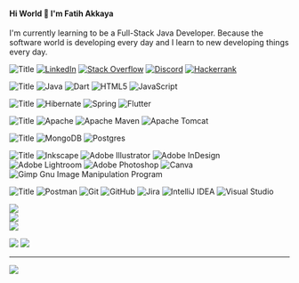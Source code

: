 #### Hi World 👋 I'm Fatih Akkaya


I'm currently learning to be a Full-Stack Java Developer. Because the software world is developing every day and I learn to new developing things every day.


![Title](https://img.shields.io/badge/SOCIALS:-184e77?style=for-the-badge)
[![LinkedIn](https://img.shields.io/badge/LinkedIn-1e6091.svg?style=for-the-badge&logo=linkedin&logoColor=white)](https://linkedin.com/in/fatihakkaya) 
[![Stack Overflow](https://img.shields.io/badge/-Stackoverflow-1e6091?style=for-the-badge&logo=stack-overflow&logoColor=white)](https://stackoverflow.com/users/21657253) 
[![Discord](https://img.shields.io/badge/Discord-1e6091.svg?style=for-the-badge&logo=discord&logoColor=white)](https://discord.com/channels/fatihakkaya#9789) 
[![Hackerrank](https://img.shields.io/badge/Hackerrank-1e6091.svg?style=for-the-badge&logo=hackerrank&logoColor=white)](https://www.hackerrank.com/akkaya064?hr_r=1) 


![Title](https://img.shields.io/badge/LANGUAGES:-184e77.svg?style=for-the-badge)
![Java](https://img.shields.io/badge/java-1a759f.svg?style=for-the-badge&logo=java&logoColor=white) 
![Dart](https://img.shields.io/badge/dart-1a759f.svg?style=for-the-badge&logo=dart&logoColor=white) 
![HTML5](https://img.shields.io/badge/html5-1a759f.svg?style=for-the-badge&logo=html5&logoColor=white) 
![JavaScript](https://img.shields.io/badge/javascript-1a759f.svg?style=for-the-badge&logo=javascript&logoColor=white)


![Title](https://img.shields.io/badge/FRAMEWORKS_PLATFORMS_LIBRARIES:-184e77.svg?style=for-the-badge) 
![Hibernate](https://img.shields.io/badge/Hibernate-168aad?style=for-the-badge&logo=Hibernate&logoColor=white) 
![Spring](https://img.shields.io/badge/spring-168aad.svg?style=for-the-badge&logo=spring&logoColor=white) 
![Flutter](https://img.shields.io/badge/Flutter-168aad.svg?style=for-the-badge&logo=Flutter&logoColor=white)


![Title](https://img.shields.io/badge/SERVERS:-184e77.svg?style=for-the-badge)
![Apache](https://img.shields.io/badge/apache-34a0a4.svg?style=for-the-badge&logo=apache&logoColor=white) 
![Apache Maven](https://img.shields.io/badge/Apache%20Maven-34a0a4?style=for-the-badge&logo=Apache%20Maven&logoColor=white) 
![Apache Tomcat](https://img.shields.io/badge/apache%20tomcat-34a0a4.svg?style=for-the-badge&logo=apache-tomcat&logoColor=white) 


![Title](https://img.shields.io/badge/DATABASES:-184e77.svg?style=for-the-badge) 
![MongoDB](https://img.shields.io/badge/MongoDB-52b69a.svg?style=for-the-badge&logo=mongodb&logoColor=white) 
![Postgres](https://img.shields.io/badge/postgres-52b69a.svg?style=for-the-badge&logo=postgresql&logoColor=white)


![Title](https://img.shields.io/badge/DESIGN:-184e77.svg?style=for-the-badge)
![Inkscape](https://img.shields.io/badge/Inkscape-76c893?style=for-the-badge&logo=inkscape&logoColor=white)
![Adobe Illustrator](https://img.shields.io/badge/adobeillustrator-76c893.svg?style=for-the-badge&logo=adobeillustrator&logoColor=white) 
![Adobe InDesign](https://img.shields.io/badge/Adobe%20InDesign-76c893?style=for-the-badge&logo=adobeindesign&logoColor=white) 
![Adobe Lightroom](https://img.shields.io/badge/Adobe%20Lightroom-76c893.svg?style=for-the-badge&logo=Adobe%20Lightroom&logoColor=white) 
![Adobe Photoshop](https://img.shields.io/badge/adobephotoshop-76c893.svg?style=for-the-badge&logo=adobephotoshop&logoColor=white) 
![Canva](https://img.shields.io/badge/Canva-76c893.svg?style=for-the-badge&logo=Canva&logoColor=white) 
![Gimp Gnu Image Manipulation Program](https://img.shields.io/badge/Gimp-76c893?style=for-the-badge&logo=gimp&logoColor=white) 


![Title](https://img.shields.io/badge/OTHER:-184e77.svg?style=for-the-badge)
![Postman](https://img.shields.io/badge/Postman-99d98c.svg?style=for-the-badge&logo=postman&logoColor=white) 
![Git](https://img.shields.io/badge/git-99d98c.svg?style=for-the-badge&logo=git&logoColor=white) 
![GitHub](https://img.shields.io/badge/github-99d98c.svg?style=for-the-badge&logo=github&logoColor=white) 
![Jira](https://img.shields.io/badge/jira-99d98c.svg?style=for-the-badge&logo=jira&logoColor=white) 
![IntelliJ IDEA](https://img.shields.io/badge/IntelliJIDEA-99d98c.svg?style=for-the-badge&logo=intellij-idea&logoColor=white) 
![Visual Studio](https://img.shields.io/badge/Visual%20Studio-99d98c.svg?style=for-the-badge&logo=visual-studio&logoColor=white) 


![](https://github-readme-stats.vercel.app/api?username=akkaya64&theme=slateorange&hide_border=true&include_all_commits=false&count_private=false)<br/>
![](https://github-readme-streak-stats.herokuapp.com/?user=akkaya64&theme=slateorange&hide_border=true)<br/>
![](https://github-readme-stats.vercel.app/api/top-langs/?username=akkaya64&theme=slateorange&hide_border=true&include_all_commits=false&count_private=false&layout=compact)


![](https://quotes-github-readme.vercel.app/api?type=horizontal&theme=merko)
![](https://github-profile-trophy.vercel.app/?username=akkaya64&theme=gruvbox&no-frame=true&no-bg=true&margin-w=4)

---
[![](https://visitcount.itsvg.in/api?id=akkaya64&icon=0&color=0)](https://visitcount.itsvg.in)






<!-- Proudly created with GPRM ( https://gprm.itsvg.in ) 
 
# 💫 About Me:
## 🌐 Socials:
# 💻 Tech Stack:
# 📊 GitHub Stats:
### ✍️ Random Dev Quote
-->
